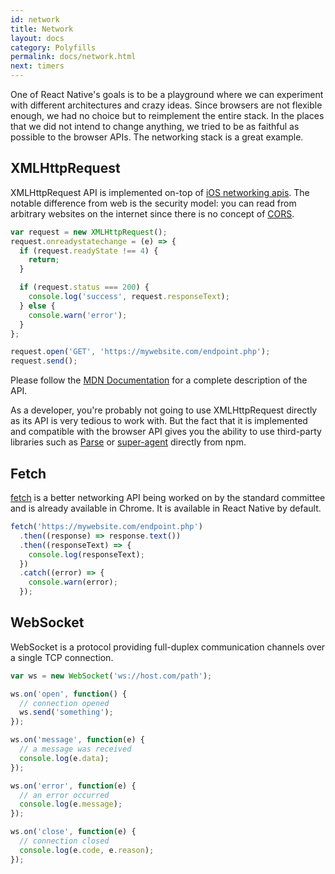```yaml
---
id: network
title: Network
layout: docs
category: Polyfills
permalink: docs/network.html
next: timers
---
```


One of React Native's goals is to be a playground where we can experiment with different architectures and crazy ideas. Since browsers are not flexible enough, we had no choice but to reimplement the entire stack. In the places that we did not intend to change anything, we tried to be as faithful as possible to the browser APIs. The networking stack is a great example.

## XMLHttpRequest

XMLHttpRequest API is implemented on-top of [iOS networking apis](https://developer.apple.com/library/mac/documentation/Cocoa/Conceptual/URLLoadingSystem/URLLoadingSystem.html). The notable difference from web is the security model: you can read from arbitrary websites on the internet since there is no concept of [CORS](http://en.wikipedia.org/wiki/Cross-origin_resource_sharing).

```javascript
var request = new XMLHttpRequest();
request.onreadystatechange = (e) => {
  if (request.readyState !== 4) {
    return;
  }

  if (request.status === 200) {
    console.log('success', request.responseText);
  } else {
    console.warn('error');
  }
};

request.open('GET', 'https://mywebsite.com/endpoint.php');
request.send();
```

Please follow the [MDN Documentation](https://developer.mozilla.org/en-US/docs/Web/API/XMLHttpRequest) for a complete description of the API.

As a developer, you're probably not going to use XMLHttpRequest directly as its API is very tedious to work with. But the fact that it is implemented and compatible with the browser API gives you the ability to use third-party libraries such as [Parse]( https://parse.com/products/javascript) or [super-agent](https://github.com/visionmedia/superagent) directly from npm.

## Fetch

[fetch](https://fetch.spec.whatwg.org/) is a better networking API being worked on by the standard committee and is already available in Chrome. It is available in React Native by default.

```javascript
fetch('https://mywebsite.com/endpoint.php')
  .then((response) => response.text())
  .then((responseText) => {
    console.log(responseText);
  })
  .catch((error) => {
    console.warn(error);
  });
```

## WebSocket

WebSocket is a protocol providing full-duplex communication channels over a single TCP connection.

```javascript
var ws = new WebSocket('ws://host.com/path');

ws.on('open', function() {
  // connection opened
  ws.send('something');
});

ws.on('message', function(e) {
  // a message was received
  console.log(e.data);
});

ws.on('error', function(e) {
  // an error occurred
  console.log(e.message);
});

ws.on('close', function(e) {
  // connection closed
  console.log(e.code, e.reason);
});
```